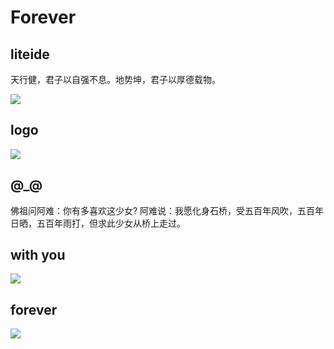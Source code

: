 <!-- Forever -->

Forever
=======
## liteide
天行健，君子以自强不息。地势坤，君子以厚德载物。

![](images/liteide.png)

## logo 

![](images/liteide400.png)

## @_@
佛祖问阿难：你有多喜欢这少女? 阿难说：我愿化身石桥，受五百年风吹，五百年日晒，五百年雨打，但求此少女从桥上走过。


## with you

![](images/flamingo.png)

## forever
![](images/forever.png)

